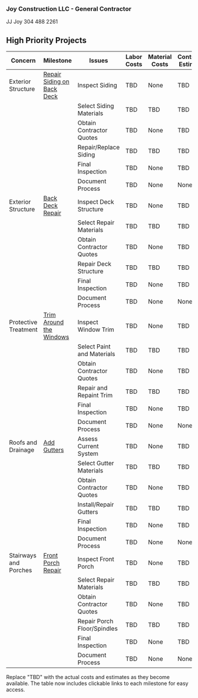 ### Joy Construction LLC - General Contractor
JJ Joy
304 488 2261

## High Priority Projects

| Concern                    | Milestone                                                                 | Issues                      | Labor Costs | Material Costs | Contractor Estimates |
|----------------------------|---------------------------------------------------------------------------|-----------------------------|-------------|----------------|----------------------|
| Exterior Structure         | [Repair Siding on Back Deck](https://github.com/United-Home/2405-45th-St/milestone/5)  | Inspect Siding              | TBD         | None           | TBD                  |
|                            |                                                                           | Select Siding Materials     | TBD         | TBD            | TBD                  |
|                            |                                                                           | Obtain Contractor Quotes    | TBD         | None           | TBD                  |
|                            |                                                                           | Repair/Replace Siding       | TBD         | TBD            | TBD                  |
|                            |                                                                           | Final Inspection            | TBD         | None           | TBD                  |
|                            |                                                                           | Document Process            | TBD         | None           | None                 |
| Exterior Structure         | [Back Deck Repair](https://github.com/United-Home/2405-45th-St/milestone/4)            | Inspect Deck Structure      | TBD         | None           | TBD                  |
|                            |                                                                           | Select Repair Materials     | TBD         | TBD            | TBD                  |
|                            |                                                                           | Obtain Contractor Quotes    | TBD         | None           | TBD                  |
|                            |                                                                           | Repair Deck Structure       | TBD         | TBD            | TBD                  |
|                            |                                                                           | Final Inspection            | TBD         | None           | TBD                  |
|                            |                                                                           | Document Process            | TBD         | None           | None                 |
| Protective Treatment       | [Trim Around the Windows](https://github.com/United-Home/2405-45th-St/milestone/6)     | Inspect Window Trim         | TBD         | None           | TBD                  |
|                            |                                                                           | Select Paint and Materials  | TBD         | TBD            | TBD                  |
|                            |                                                                           | Obtain Contractor Quotes    | TBD         | None           | TBD                  |
|                            |                                                                           | Repair and Repaint Trim     | TBD         | TBD            | TBD                  |
|                            |                                                                           | Final Inspection            | TBD         | None           | TBD                  |
|                            |                                                                           | Document Process            | TBD         | None           | None                 |
| Roofs and Drainage         | [Add Gutters](https://github.com/United-Home/2405-45th-St/milestone/7)               | Assess Current System       | TBD         | None           | TBD                  |
|                            |                                                                           | Select Gutter Materials     | TBD         | TBD            | TBD                  |
|                            |                                                                           | Obtain Contractor Quotes    | TBD         | None           | TBD                  |
|                            |                                                                           | Install/Repair Gutters      | TBD         | TBD            | TBD                  |
|                            |                                                                           | Final Inspection            | TBD         | None           | TBD                  |
|                            |                                                                           | Document Process            | TBD         | None           | None                 |
| Stairways and Porches      | [Front Porch Repair](https://github.com/United-Home/2405-45th-St/milestone/3)        | Inspect Front Porch         | TBD         | None           | TBD                  |
|                            |                                                                           | Select Repair Materials     | TBD         | TBD            | TBD                  |
|                            |                                                                           | Obtain Contractor Quotes    | TBD         | None           | TBD                  |
|                            |                                                                           | Repair Porch Floor/Spindles | TBD         | TBD            | TBD                  |
|                            |                                                                           | Final Inspection            | TBD         | None           | TBD                  |
|                            |                                                                           | Document Process            | TBD         | None           | None                 |

Replace "TBD" with the actual costs and estimates as they become available. The table now includes clickable links to each milestone for easy access.
